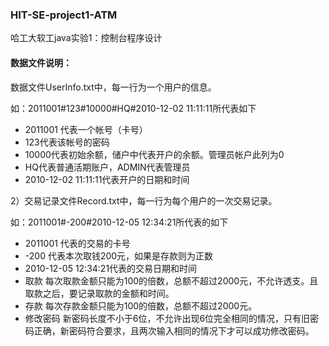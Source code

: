 ### HIT-SE-project1-ATM
哈工大软工java实验1：控制台程序设计

#### 数据文件说明：
数据文件UserInfo.txt中，每一行为一个用户的信息。

如：2011001#123#10000#HQ#2010-12-02 11:11:11所代表如下

- 2011001 代表一个帐号（卡号）
- 123代表该帐号的密码
- 10000代表初始余额，储户中代表开户的余额。管理员帐户此列为0
- HQ代表普通活期账户，ADMIN代表管理员
- 2010-12-02 11:11:11代表开户的日期和时间

2）交易记录文件Record.txt中，每一行为每个用户的一次交易记录。

如：2011001#-200#2010-12-05 12:34:21所代表的如下
- 2011001 代表的交易的卡号
- -200 代表本次取钱200元，如果是存款则为正数
- 2010-12-05 12:34:21代表的交易日期和时间
- 取款
每次取款金额只能为100的倍数，总额不超过2000元，不允许透支。且取款之后，要记录取款的金额和时间。
- 存款
每次存款金额只能为100的倍数，总额不超过2000元。
- 修改密码
新密码长度不小于6位，不允许出现6位完全相同的情况，只有旧密码正确，新密码符合要求，且两次输入相同的情况下才可以成功修改密码。

